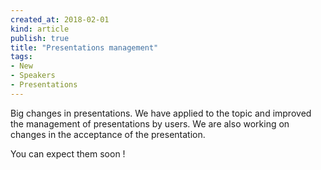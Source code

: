 ```yaml
---
created_at: 2018-02-01 
kind: article
publish: true
title: "Presentations management"
tags:
- New
- Speakers
- Presentations
---
```

Big changes in presentations. We have applied to the topic and improved the management of presentations by users. We are also working on changes in the acceptance of the presentation. 

You can expect them soon  !
